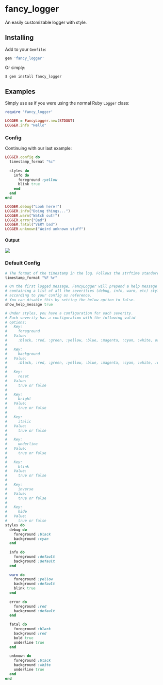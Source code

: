 # fancy_logger

An easily customizable logger with style.

## Installing

Add to your `Gemfile`:

```ruby
gem 'fancy_logger'
```

Or simply:

```bash
$ gem install fancy_logger
````

## Examples

Simply use as if you were using the normal Ruby `Logger` class:

```ruby
require 'fancy_logger'

LOGGER = FancyLogger.new(STDOUT)
LOGGER.info "Hello"
```

### Config

Continuing with our last example:

```ruby
LOGGER.config do
  timestamp_format "%c"
  
  styles do
    info do
      foreground :yellow
      blink true
    end
  end
end

LOGGER.debug("Look here!")
LOGGER.info("Doing things...")
LOGGER.warn("Watch out!")
LOGGER.error("Bad")
LOGGER.fatal("VERY bad")
LOGGER.unknown("Weird unknown stuff")
```

#### Output

<img src="http://s16.postimage.org/q2omon1s3/fancy_logger_repeat.gif"></img>

### Default Config

```ruby
# The format of the timestamp in the log. Follows the strftime standards.
timestamp_format "%F %r"

# On the first logged message, FancyLogger will prepend a help message
# containing a list of all the severities (debug, info, warn, etc) styled
# according to your config as reference.
# You can disable this by setting the below option to false.
show_help_message true

# Under styles, you have a configuration for each severity.
# Each severity has a configuration with the following valid
# options:
#   Key:
#     foreground
#   Value:
#     :black, :red, :green, :yellow, :blue, :magenta, :cyan, :white, or :default
#   
#   Key:
#     background
#   Value:
#     :black, :red, :green, :yellow, :blue, :magenta, :cyan, :white, :default
#   
#   Key:
#     reset
#   Value:
#     true or false
#   
#   Key:
#     bright
#   Value:
#     true or false
#   
#   Key:
#     italic
#   Value:
#     true or false
#   
#   Key:
#     underline
#   Value:
#     true or false
#   
#   Key:
#     blink
#   Value:
#     true or false
#   
#   Key:
#     inverse
#   Value:
#     true or false
#   
#   Key:
#     hide
#   Value:
#     true or false
styles do
  debug do
    foreground :black
    background :cyan
  end
  
  info do
    foreground :default
    background :default
  end
  
  warn do
    foreground :yellow
    background :default
    blink true
  end
  
  error do
    foreground :red
    background :default
  end
  
  fatal do
    foreground :black
    background :red
    bold true
    underline true
  end
  
  unknown do
    foreground :black
    background :white
    underline true
  end
end
```
